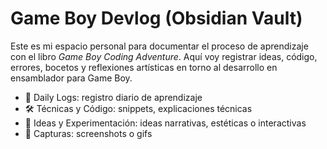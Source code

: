 # Game Boy Devlog (Obsidian Vault)

Este es mi espacio personal para documentar el proceso de aprendizaje con el libro *Game Boy Coding Adventure*.
Aquí voy registrar ideas, código, errores, bocetos y reflexiones artísticas en torno al desarrollo en ensamblador para Game Boy.

- 📆 Daily Logs: registro diario de aprendizaje
- 🛠️ Técnicas y Código: snippets, explicaciones técnicas
- 🎨 Ideas y Experimentación: ideas narrativas, estéticas o interactivas
- 📸 Capturas: screenshots o gifs

